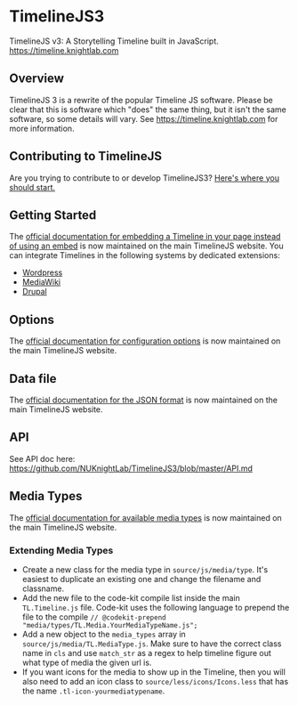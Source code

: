 TimelineJS3
============

TimelineJS v3: A Storytelling Timeline built in JavaScript.  https://timeline.knightlab.com

## Overview

TimelineJS 3 is a rewrite of the popular Timeline JS software. Please be clear that this is software which "does" the same thing, but it isn't the same software, so some details will vary. See https://timeline.knightlab.com for more information.

## Contributing to TimelineJS
Are you trying to contribute to or develop TimelineJS3? [Here's where you should start.](https://github.com/NUKnightLab/TimelineJS3/blob/master/CONTRIBUTING.md)

## Getting Started

The [official documentation for embedding a Timeline in your page instead of using an embed](https://timeline.knightlab.com/docs/instantiate-a-timeline.html) is now maintained on the main TimelineJS website.
You can integrate Timelines in the following systems by dedicated extensions:
* [Wordpress](https://wordpress.org/plugins/knight-lab-timelinejs/)
* [MediaWiki](https://www.mediawiki.org/wiki/Extension:Modern_Timeline)
* [Drupal](https://www.drupal.org/docs/8/modules/views-timelinejs)

## Options

The [official documentation for configuration options](https://timeline.knightlab.com/docs/options.html) is now maintained on the main TimelineJS website.


## Data file
The [official documentation for the JSON format](https://timeline.knightlab.com/docs/json-format.html) is now maintained on the main TimelineJS website.


## API
See API doc here: https://github.com/NUKnightLab/TimelineJS3/blob/master/API.md

## Media Types

The [official documentation for available media types](https://timeline.knightlab.com/docs/media-types.html) is now maintained on the main TimelineJS website.



### Extending Media Types
* Create a new class for the media type in `source/js/media/type`. It's easiest to duplicate an existing one and change the filename and classname.
* Add the new file to the code-kit compile list inside the main `TL.Timeline.js` file. Code-kit uses the following language to prepend the file to the compile `// @codekit-prepend "media/types/TL.Media.YourMediaTypeName.js";`
* Add a new object to the `media_types` array in `source/js/media/TL.MediaType.js`. Make sure to have the correct class name in `cls` and use `match_str` as a regex to help timeline figure out what type of media the given url is.
* If you want icons for the media to show up in the Timeline, then you will also need to add an icon class to `source/less/icons/Icons.less` that has the name `.tl-icon-yourmediatypename`.
